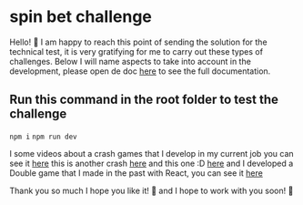 # spin bet challenge
Hello! 👋 I am happy to reach this point of sending the solution for the technical test, it is very gratifying for me to carry out these types of challenges. Below I will name aspects to take into account in the development, please open de doc [here](https://docs.google.com/document/d/1Bt8pIaApsWIXJy1SHdZz0382mBX8Cb_zE0jZTbrb48Y/edit?usp=sharing) to see the full documentation.

## Run this command in the root folder to test the challenge
```npm i```
```npm run dev```


I some videos about a crash games that I develop in my current job you can see it [here](https://drive.google.com/file/d/1S6AZH9Ol-UXTFIWGGsy0nNYFUiWuSbzt/view?usp=sharing) this is another crash [here](https://drive.google.com/file/d/14HBs-W6ajknNdZiY_X7qUszvnNgWzKN3/view?usp=sharing) and this one :D [here](https://drive.google.com/file/d/1nG5wSD5-oHR6gGQByBmsXjuZ14yVUbCr/view?usp=sharing)
and I developed a Double game that I made in the past with React, you can see it [here](https://github.com/joanne-dev/blaze-challenge-double)

Thank you so much I hope you like it! 🚀 and I hope to work with you soon! 🚀
```
